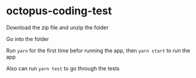 # octopus-coding-test

Download the zip file and unzip the folder

Go into the folder

Run `yarn` for the first time befor running the app, then `yarn start` to run the app

Also can run `yarn test` to go through the tests
